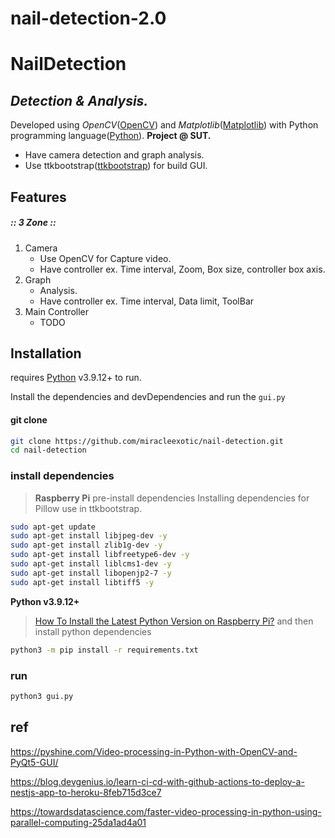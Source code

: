# nail-detection-2.0

# NailDetection
## _Detection & Analysis._

Developed using _OpenCV_([OpenCV](https://opencv.org/)) and _Matplotlib_([Matplotlib](https://matplotlib.org/)) with Python programming language([Python](https://www.python.org/)). 
**Project @ SUT.**

- Have camera detection and graph analysis.
- Use ttkbootstrap([ttkbootstrap](bootstrap.readthedocs.io/)) for build GUI.

## Features

##### _:: 3 Zone ::_
1. Camera
    - Use OpenCV for Capture video.
    - Have controller ex. Time interval, Zoom, Box size, controller box axis.
2. Graph
    - Analysis.
    - Have controller ex. Time interval, Data limit, ToolBar
3. Main Controller
    - TODO

## Installation

requires [Python](https://www.python.org/) v3.9.12+ to run.

Install the dependencies and devDependencies and run the `gui.py`

#### git clone
```sh
git clone https://github.com/miracleexotic/nail-detection.git
cd nail-detection
```

### install dependencies
>**Raspberry Pi** pre-install dependencies
> Installing dependencies for Pillow use in ttkbootstrap.
```sh
sudo apt-get update
sudo apt-get install libjpeg-dev -y
sudo apt-get install zlib1g-dev -y
sudo apt-get install libfreetype6-dev -y
sudo apt-get install liblcms1-dev -y
sudo apt-get install libopenjp2-7 -y
sudo apt-get install libtiff5 -y
```
**Python v3.9.12+**
> [How To Install the Latest Python Version on Raspberry Pi?](https://raspberrytips.com/install-latest-python-raspberry-pi/)
> and then install python dependencies
```sh
python3 -m pip install -r requirements.txt
```

### run
```sh
python3 gui.py
```

## ref
https://pyshine.com/Video-processing-in-Python-with-OpenCV-and-PyQt5-GUI/

https://blog.devgenius.io/learn-ci-cd-with-github-actions-to-deploy-a-nestjs-app-to-heroku-8feb715d3ce7



https://towardsdatascience.com/faster-video-processing-in-python-using-parallel-computing-25da1ad4a01
